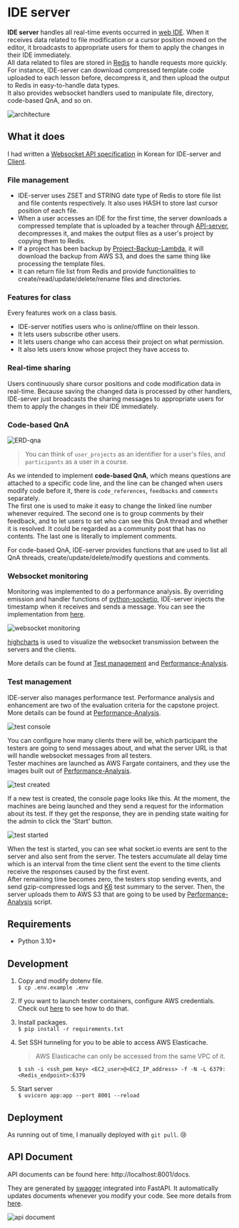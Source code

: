# IDE server

**IDE server** handles all real-time events occurred in [web IDE](https://github.com/Together-Coding/Client). 
When it receives data related to file modification or a cursor position moved on the editor, it broadcasts to appropriate users for them to apply the changes in their IDE immediately.  
All data related to files are stored in [Redis](https://redis.com/) to handle requests more quickly. For instance, IDE-server can download compressed template code uploaded to each lesson before, decompress it, and then upload the output to Redis in easy-to-handle data types.  
It also provides websocket handlers used to manipulate file, directory, code-based QnA, and so on.


![architecture](./docs/architecture.png)


## What it does

I had written a [Websocket API specification](https://a2tt.notion.site/IDE-server-Websocket-API-Sharing-cad240663a7943a3b4c196916733f7ab) in Korean for IDE-server and [Client](https://github.com/Together-Coding/Client).

### File management

- IDE-server uses ZSET and STRING date type of Redis to store file list and file contents respectively. It also uses HASH to store last cursor position of each file.  
- When a user accesses an IDE for the first time, the server downloads a compressed template that is uploaded by a teacher through [API-server](https://github.com/Together-Coding/API-Server), decompresses it, and makes the output files as a user's project by copying them to Redis. 
- If a project has been backup by [Project-Backup-Lambda](https://github.com/Together-Coding/Project-Backup-Lambda), it will download the backup from AWS S3, and does the same thing like processing the template files.
- It can return file list from Redis and provide functionalities to create/read/update/delete/rename files and directories.


### Features for class

Every features work on a class basis.

- IDE-server notifies users who is online/offline on their lesson.
- It lets users subscribe other users.
- It lets users change who can access their project on what permission.
- It also lets users know whose project they have access to.


### Real-time sharing

Users continuously share cursor positions and code modification data in real-time. Because saving the changed data is processed by other handlers, IDE-server just broadcasts the sharing messages to appropriate users for them to apply the changes in their IDE immediately.


### Code-based QnA

![ERD-qna](./docs/ERD_QnA.png)

> You can think of `user_projects` as an identifier for a user's files, and `participants` as a user in a course.

As we intended to implement **code-based QnA**, which means questions are attached to a specific code line, and the line can be changed when users modify code before it, there is `code_references`, `feedbacks` and `comments` separately.  
The first one is used to make it easy to change the linked line number whenever required. The second one is to group comments by their feedback, and to let users to set who can see this QnA thread and whether it is resolved. It could be regarded as a community post that has no contents. The last one is literally to implement comments.

For code-based QnA, IDE-server provides functions that are used to list all QnA threads, create/update/delete/modify questions and comments.


### Websocket monitoring

Monitoring was implemented to do a performance analysis. By overriding emission and handler functions of [python-socketio](https://github.com/miguelgrinberg/python-socketio), IDE-server injects the timestamp when it receives and sends a message. You can see the implementation from [here](./server/websockets/__init__.py).

![websocket monitoring](./docs/monitoring.gif)

[highcharts](https://highcharts.com/) is used to visualize the websocket transmission between the servers and the clients.

More details can be found at [Test management](#test-management) and [Performance-Analysis](https://github.com/Together-Coding/Performance-Analysis).


### Test management

IDE-server also manages performance test. Performance analysis and enhancement are two of the evaluation criteria for the capstone project. More details can be found at [Performance-Analysis](https://github.com/Together-Coding/Performance-Analysis).

![test console](./docs/test_console.png)

You can configure how many clients there will be, which participant the testers are going to send messages about, and what the server URL is that will handle websocket messages from all testers.  
Tester machines are launched as AWS Fargate containers, and they use the images built out of [Performance-Analysis](https://github.com/Together-Coding/Performance-Analysis).

![test created](./docs/test_created.png)

If a new test is created, the console page looks like this. At the moment, the machines are being launched and they send a request for the information about its test. If they get the response, they are in pending state waiting for the admin to click the 'Start' button.

![test started](./docs/test_started.png)

When the test is started, you can see what socket.io events are sent to the server and also sent from the server. The testers accumulate all delay time which is an interval from the time client sent the event to the time clients receive the responses caused by the first event.  
After remaining time becomes zero, the testers stop sending events, and send gzip-compressed logs and [K6](https://k6.io/) test summary to the server. Then, the server uploads them to AWS S3 that are going to be used by [Performance-Analysis](https://github.com/Together-Coding/Performance-Analysis) script.



## Requirements

- Python 3.10+



## Development

1. Copy and modify dotenv file.  
    `$ cp .env.example .env`
2. If you want to launch tester containers, configure AWS credentials. Check out [here](https://boto3.amazonaws.com/v1/documentation/api/latest/guide/credentials.html) to see how to do that.
3. Install packages.  
    `$ pip install -r requirements.txt`
4. Set SSH tunneling for you to be able to access AWS Elasticache.  
    > AWS Elasticache can only be accessed from the same VPC of it.  

    `$ ssh -i <ssh_pem_key> <EC2_user>@<EC2_IP_address> -f -N -L 6379:<Redis_endpoint>:6379`
5. Start server  
    `$ uvicorn app:app --port 8001 --reload`



## Deployment

As running out of time, I manually deployed with `git pull`. 😢



## API Document

API documents can be found here: http://localhost:8001/docs.

They are generated by [swagger](https://github.com/swagger-api/swagger-ui) integrated into FastAPI. 
It automatically updates documents whenever you modify your code. See more details from [here](https://fastapi.tiangolo.com/features/#automatic-docs).

![api document](./docs/api_docs.png)
